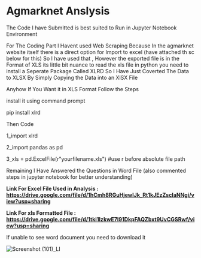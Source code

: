 # Agmarknet Anslysis

The Code I have Submitted is best suited to Run in Jupyter Notebook Environment

For The Coding Part I Havent used Web Scraping Because In the agmarknet website itself there is a direct option for Import to excel (have attached th sc below for this) So I have used that , However the exported file is in the Format of XLS its little bit nuance to read the xls file in python  you need to install a Seperate Package Called XLRD So I Have Just Coverted The Data to XLSX By Simply Copying the Data into an XlSX File

Anyhow If You Want it in XLS Format Follow the Steps

install it using command prompt

pip install xlrd

Then Code

1_import xlrd

2_import pandas as pd

3_xls = pd.ExcelFile(r"yourfilename.xls") #use r before absolute file path 

Remaining I Have Answered the Questions in Word File (also commented steps in jupyter notebook for better understanding)

**Link For Excel File Used in Analysis : https://drive.google.com/file/d/1hCmh8RGuHjewIJk_Rt1kJEzZscIaNNgi/view?usp=sharing**

**Link For xls Formatted File : https://drive.google.com/file/d/1tki1IzkwE7I91DkpFAQZbxt9UvCGSRwf/view?usp=sharing**

If unable to see word document you need to download it

![Screenshot (101)_LI](https://user-images.githubusercontent.com/75921135/117129789-c4ac1180-adbc-11eb-8d2b-1968b125c7b7.jpg)
